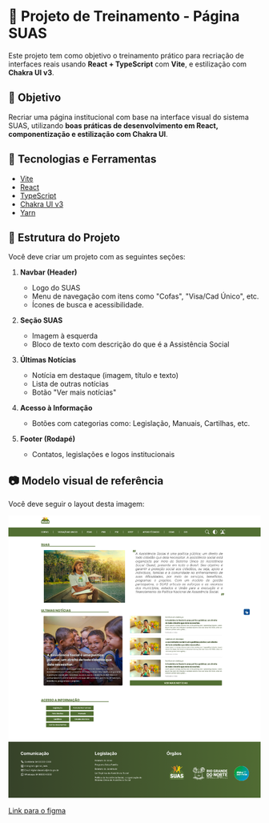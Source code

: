 # 🧩 Projeto de Treinamento - Página SUAS

Este projeto tem como objetivo o treinamento prático para recriação de interfaces reais usando **React + TypeScript** com **Vite**, e estilização com **Chakra UI v3**.

## 🎯 Objetivo

Recriar uma página institucional com base na interface visual do sistema SUAS, utilizando **boas práticas de desenvolvimento em React, componentização e estilização com Chakra UI**.

## 🚀 Tecnologias e Ferramentas

- [Vite](https://vite.dev/guide/)
- [React](https://react.dev/)
- [TypeScript](https://www.typescriptlang.org/)
- [Chakra UI v3](https://chakra-ui.com/)
- [Yarn](https://classic.yarnpkg.com/lang/en/docs/install/)

## 🧱 Estrutura do Projeto

Você deve criar um projeto com as seguintes seções:

1. **Navbar (Header)**  
   - Logo do SUAS  
   - Menu de navegação com itens como "Cofas", "Visa/Cad Único", etc.  
   - Ícones de busca e acessibilidade.

2. **Seção SUAS**  
   - Imagem à esquerda  
   - Bloco de texto com descrição do que é a Assistência Social  

3. **Últimas Notícias**  
   - Notícia em destaque (imagem, título e texto)  
   - Lista de outras notícias  
   - Botão "Ver mais notícias"

4. **Acesso à Informação**  
   - Botões com categorias como: Legislação, Manuais, Cartilhas, etc.

5. **Footer (Rodapé)**  
   - Contatos, legislações e logos institucionais

## 📷 Modelo visual de referência

Você deve seguir o layout desta imagem:

![Modelo de Página](./LandingPagePC.png)

[Link para o figma](https://www.figma.com/design/4lWUCuRPQ37aQWh2LhPTOR/WEB-SUAS?node-id=1436-11218&t=B5AcOzD3hXvnhRXl-0)

